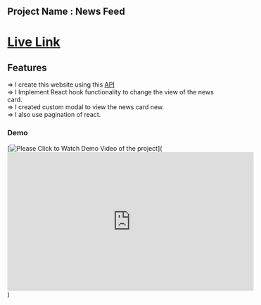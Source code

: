 ## Project Name : News Feed 

 # [Live Link](https://news-feed-app-kalpas.netlify.app/)

## Features

=> I create this website using this [API](https://api.first.org/data/v1/news)
<br>
=> I Implement React hook functionality to change the view of the news card.
<br>
=> I created custom modal to view the news card new.
<br>
=> I also use pagination of react. 

### Demo
[![Please Click to Watch Demo Video of the project](https://img.youtube.com/vi/qVdZ2gxe5kM/0.jpg)](<iframe width="560" height="315" src="https://www.youtube.com/embed/qVdZ2gxe5kM" title="YouTube video player" frameborder="0" allow="accelerometer; autoplay; clipboard-write; encrypted-media; gyroscope; picture-in-picture" allowfullscreen></iframe>)

